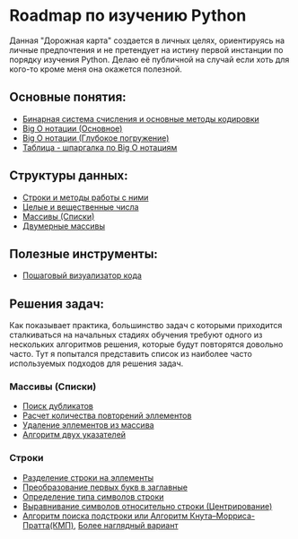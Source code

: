 # Roadmap по изучению Python
Данная "Дорожная карта" создается в личных целях, ориентируясь на личные предпочтения и не претендует на истину первой инстанции по порядку изучения Python. Делаю её публичной на случай если хоть для кого-то кроме меня она окажется полезной.

## Основные понятия:
- [Бинарная система счисления и основные методы кодировки](https://blog.skillfactory.ru/glossary/dvoichnyy-kod/#:~:text=%D0%9E%D0%BD%20%D1%8F%D0%B2%D0%BB%D1%8F%D0%B5%D1%82%D1%81%D1%8F%20%D0%BE%D1%81%D0%BD%D0%BE%D0%B2%D0%BE%D0%B9%20%D1%86%D0%B8%D1%84%D1%80%D0%BE%D0%B2%D1%8B%D1%85%20%D0%B2%D1%8B%D1%87%D0%B8%D1%81%D0%BB%D0%B5%D0%BD%D0%B8%D0%B9,%D0%BA%D0%BE%D1%82%D0%BE%D1%80%D1%8B%D0%BC%D0%B8%20%D1%80%D0%B0%D0%B1%D0%BE%D1%82%D0%B0%D0%B5%D1%82%20%D1%81%D0%BE%D0%B2%D1%80%D0%B5%D0%BC%D0%B5%D0%BD%D0%BD%D0%B0%D1%8F%20%D0%B2%D1%8B%D1%87%D0%B8%D1%81%D0%BB%D0%B8%D1%82%D0%B5%D0%BB%D1%8C%D0%BD%D0%B0%D1%8F%20%D1%82%D0%B5%D1%85%D0%BD%D0%B8%D0%BA%D0%B0.)
- [Big O нотации (Основное)](https://habr.com/ru/articles/444594/)
- [Big O нотации (Глубокое погружение)](https://discrete.gr/complexity/?ru)
- [Таблица - шпаргалка по Big O нотациям](https://www.bigocheatsheet.com/)

## Структуры данных:
- [Строки и методы работы с ними](https://timeweb.com/ru/community/articles/stroki-v-python)
- [Целые и вещественные числа](https://silvertests.ru/GuideView.aspx?id=32162)
- [Массивы (Списки)](https://silvertests.ru/GuideView.aspx?id=32174)
- [Двумерные массивы](https://ejudge.179.ru/tasks/python/2014b1/16-lists3.html)

## Полезные инструменты:
- [Пошаговый визуализатор кода](https://pythontutor.com/visualize.html#mode=edit)

## Решения задач:
Как показывает практика, большинство задач с которыми приходится сталкиваться на начальных стадиях обучения требуют одного из нескольких алгоритмов решения, которые будут повторятся довольно часто. Тут я попытался представить список из наиболее часто используемых подходов для решения задач.

### Массивы (Списки)
- [Поиск дубликатов](https://it-start.online/articles/nahodim-povtorjajushhiesja-jelementy-v-spiske-python)
- [Расчет количества повторений эллементов](https://skillbox.ru/media/code/pythonbiblioteka-collections/)
- [Удаление эллементов из массива](https://skillbox.ru/media/code/kak-udalit-element-iz-spiska-v-python/)
- [Алгоритм двух указателей](https://javarush.com/quests/lectures/ru.javarush.python.core.lecture.level19.lecture01)
### Строки
- [Разделение строки на эллементы](https://skillbox.ru/media/code/kak-v-python-razbit-stroku-na-simvoly/)
- [Преобразование первых букв в заглавные](https://sky.pro/media/preobrazovanie-pervoj-bukvy-kazhdogo-slova-v-stroke-v-zaglavnuyu/)
- [Определение типа символов строки](https://proghunter.ru/articles/working-with-character-types-in-python-isdigit-isalpha-isalnum-and-isspace-methods)
- [Выравнивание символов относительно строки (Центрирование)](https://www.geeksforgeeks.org/python-string-ljust-rjust-center/)
- [Алгоритм поиска подстроки или Алгоритм Кнута–Морриса-Пратта(КМП)](https://gist.github.com/tebesoft/4e20155b1d247fafee0a2a650352d6d6), [Более наглядный вариант](https://www.youtube.com/watch?v=S2I0covkyMc)
